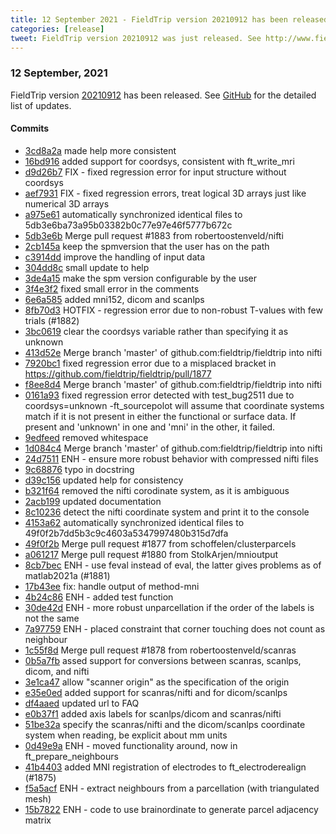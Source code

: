 ```yaml
---
title: 12 September 2021 - FieldTrip version 20210912 has been released
categories: [release]
tweet: FieldTrip version 20210912 was just released. See http://www.fieldtriptoolbox.org/#12-september-2021
---
```


### 12 September, 2021

FieldTrip version [20210912](http://github.com/fieldtrip/fieldtrip/releases/tag/20210912) has been released.
See [GitHub](https://github.com/fieldtrip/fieldtrip/compare/20210906...20210912) for the detailed list of updates.

#### Commits

- [3cd8a2a](http://github.com/fieldtrip/fieldtrip/commit/3cd8a2a) made help more consistent
- [16bd916](http://github.com/fieldtrip/fieldtrip/commit/16bd916) added support for coordsys, consistent with ft_write_mri
- [d9d26b7](http://github.com/fieldtrip/fieldtrip/commit/d9d26b7) FIX - fixed regression error for input structure without coordsys
- [aef7931](http://github.com/fieldtrip/fieldtrip/commit/aef7931) FIX - fixed regression errors, treat logical 3D arrays just like numerical 3D arrays
- [a975e61](http://github.com/fieldtrip/fieldtrip/commit/a975e61) automatically synchronized identical files to 5db3e6ba73a95b03382b0c77e97e46f5777b672c
- [5db3e6b](http://github.com/fieldtrip/fieldtrip/commit/5db3e6b) Merge pull request #1883 from robertoostenveld/nifti
- [2cb145a](http://github.com/fieldtrip/fieldtrip/commit/2cb145a) keep the spmversion that the user has on the path
- [c3914dd](http://github.com/fieldtrip/fieldtrip/commit/c3914dd) improve the handling of input data
- [304dd8c](http://github.com/fieldtrip/fieldtrip/commit/304dd8c) small update to help
- [3de4a15](http://github.com/fieldtrip/fieldtrip/commit/3de4a15) make the spm version configurable by the user
- [3f4e3f2](http://github.com/fieldtrip/fieldtrip/commit/3f4e3f2) fixed small error in the comments
- [6e6a585](http://github.com/fieldtrip/fieldtrip/commit/6e6a585) added mni152, dicom and scanlps
- [8fb70d3](http://github.com/fieldtrip/fieldtrip/commit/8fb70d3) HOTFIX - regression error due to non-robust T-values with few trials (#1882)
- [3bc0619](http://github.com/fieldtrip/fieldtrip/commit/3bc0619) clear the coordsys variable rather than specifying it as unknown
- [413d52e](http://github.com/fieldtrip/fieldtrip/commit/413d52e) Merge branch 'master' of github.com:fieldtrip/fieldtrip into nifti
- [7920bc1](http://github.com/fieldtrip/fieldtrip/commit/7920bc1) fixed regression error due to a misplaced bracket in https://github.com/fieldtrip/fieldtrip/pull/1877
- [f8ee8d4](http://github.com/fieldtrip/fieldtrip/commit/f8ee8d4) Merge branch 'master' of github.com:fieldtrip/fieldtrip into nifti
- [0161a93](http://github.com/fieldtrip/fieldtrip/commit/0161a93) fixed regression error detected with test_bug2511 due to coordsys=unknown -ft_sourcepolot will assume that coordinate systems match if it is not present in either the functional or surface data. If present and 'unknown' in one and 'mni' in the other, it failed.
- [9edfeed](http://github.com/fieldtrip/fieldtrip/commit/9edfeed) removed whitespace
- [1d084c4](http://github.com/fieldtrip/fieldtrip/commit/1d084c4) Merge branch 'master' of github.com:fieldtrip/fieldtrip into nifti
- [24d7511](http://github.com/fieldtrip/fieldtrip/commit/24d7511) ENH - ensure more robust behavior with compressed nifti files
- [9c68876](http://github.com/fieldtrip/fieldtrip/commit/9c68876) typo in docstring
- [d39c156](http://github.com/fieldtrip/fieldtrip/commit/d39c156) updated help for consistency
- [b321f64](http://github.com/fieldtrip/fieldtrip/commit/b321f64) removed the nifti corodinate system, as it is ambiguous
- [2acb199](http://github.com/fieldtrip/fieldtrip/commit/2acb199) updated documentation
- [8c10236](http://github.com/fieldtrip/fieldtrip/commit/8c10236) detect the nifti coordinate system and print it to the console
- [4153a62](http://github.com/fieldtrip/fieldtrip/commit/4153a62) automatically synchronized identical files to 49f0f2b7dd5b3c9c4603a5347997480b315d7dfa
- [49f0f2b](http://github.com/fieldtrip/fieldtrip/commit/49f0f2b) Merge pull request #1877 from schoffelen/clusterparcels
- [a061217](http://github.com/fieldtrip/fieldtrip/commit/a061217) Merge pull request #1880 from StolkArjen/mnioutput
- [8cb7bec](http://github.com/fieldtrip/fieldtrip/commit/8cb7bec) ENH - use feval instead of eval, the latter gives problems as of matlab2021a (#1881)
- [17b43ee](http://github.com/fieldtrip/fieldtrip/commit/17b43ee) fix: handle output of method-mni
- [4b24c86](http://github.com/fieldtrip/fieldtrip/commit/4b24c86) ENH - added test function
- [30de42d](http://github.com/fieldtrip/fieldtrip/commit/30de42d) ENH - more robust unparcellation if the order of the labels is not the same
- [7a97759](http://github.com/fieldtrip/fieldtrip/commit/7a97759) ENH - placed constraint that corner touching does not count as neighbour
- [1c55f8d](http://github.com/fieldtrip/fieldtrip/commit/1c55f8d) Merge pull request #1878 from robertoostenveld/scanras
- [0b5a7fb](http://github.com/fieldtrip/fieldtrip/commit/0b5a7fb) assed support for conversions between scanras, scanlps, dicom, and nifti
- [3e1ca47](http://github.com/fieldtrip/fieldtrip/commit/3e1ca47) allow "scanner origin" as the specification of the origin
- [e35e0ed](http://github.com/fieldtrip/fieldtrip/commit/e35e0ed) added support for scanras/nifti and for dicom/scanlps
- [df4aaed](http://github.com/fieldtrip/fieldtrip/commit/df4aaed) updated url to FAQ
- [e0b37f1](http://github.com/fieldtrip/fieldtrip/commit/e0b37f1) added axis labels for scanlps/dicom and scanras/nifti
- [51be32a](http://github.com/fieldtrip/fieldtrip/commit/51be32a) specify the scanras/nifti and the dicom/scanlps coordinate system when reading, be explicit about mm units
- [0d49e9a](http://github.com/fieldtrip/fieldtrip/commit/0d49e9a) ENH - moved functionality around, now in ft_prepare_neighbours
- [41b4403](http://github.com/fieldtrip/fieldtrip/commit/41b4403) added MNI registration of electrodes to ft_electroderealign (#1875)
- [f5a5acf](http://github.com/fieldtrip/fieldtrip/commit/f5a5acf) ENH - extract neighbours from a parcellation (with triangulated mesh)
- [15b7822](http://github.com/fieldtrip/fieldtrip/commit/15b7822) ENH - code to use brainordinate to generate parcel adjacency matrix
